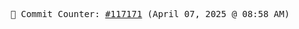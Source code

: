 <p align="center">
    <samp>
        📮 Commit Counter: <a href="https://github.com/Javascript-void0/Javascript-void0/commits/main">#117171</a> (April 07, 2025 @ 08:58 AM)
    </samp>
</p>